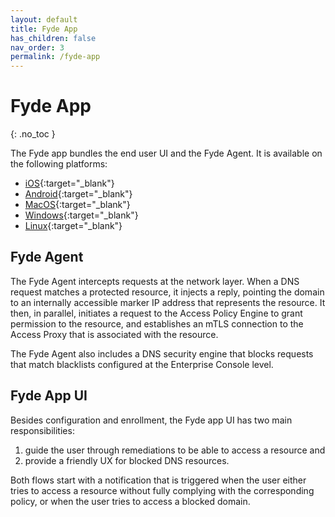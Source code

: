 ```yaml
---
layout: default
title: Fyde App
has_children: false
nav_order: 3
permalink: /fyde-app
---
```

# Fyde App
{: .no_toc }

The Fyde app bundles the end user UI and the Fyde Agent. It is available on the following platforms:

* [iOS](https://www.fyde.com/downloads/ios){:target="_blank"}
* [Android](https://www.fyde.com/downloads/android){:target="_blank"}
* [MacOS](https://www.fyde.com/downloads/macos){:target="_blank"}
* [Windows](https://www.fyde.com/downloads/windows){:target="_blank"}
* [Linux](https://www.fyde.com/downloads/linux){:target="_blank"}

## Fyde Agent

The Fyde Agent intercepts requests at the network layer. When a DNS request matches a protected resource, it injects a reply, pointing the domain to an internally accessible marker IP address that represents the resource. It then, in parallel, initiates a request to the Access Policy Engine to grant permission to the resource, and establishes an mTLS connection to the Access Proxy that is associated with the resource.

The Fyde Agent also includes a DNS security engine that blocks requests that match blacklists configured at the Enterprise Console level.

## Fyde App UI

Besides configuration and enrollment, the Fyde app UI has two main responsibilities:

1. guide the user through remediations to be able to access a resource and
2. provide a friendly UX for blocked DNS resources.

Both flows start with a notification that is triggered when the user either tries to access a resource without fully complying with the corresponding policy, or when the user tries to access a blocked domain.
